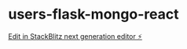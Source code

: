 # users-flask-mongo-react

[Edit in StackBlitz next generation editor ⚡️](https://stackblitz.com/~/github.com/al3xHub/users-flask-mongo-react)
